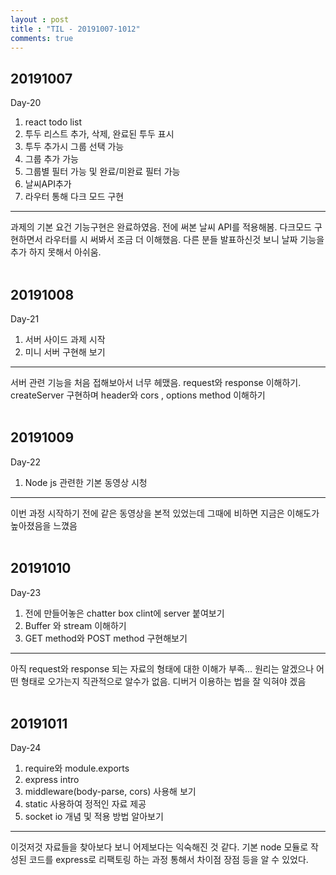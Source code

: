 ```yaml
---
layout : post
title : "TIL - 20191007-1012"
comments: true
---
```


## 20191007

Day-20

1. react todo list
2. 투두 리스트 추가, 삭제, 완료된 투두 표시
3. 투두 추가시 그룹 선택 가능
4. 그룹 추가 가능
5. 그룹별 필터 가능 및 완료/미완료 필터 가능
6. 날씨API추가
7. 라우터 통해 다크 모드 구현

---
과제의 기본 요건 기능구현은 완료하였음. 전에 써본 날씨 API를 적용해봄. 다크모드 구현하면서 라우터를 시 써봐서 조금 더 이해했음. 다른 분들 발표하신것 보니 날짜 기능을 추가 하지 못해서 아쉬움. 
<br/>
<br/>

## 20191008

Day-21

1. 서버 사이드 과제 시작
2. 미니 서버 구현해 보기
---
서버 관련 기능을 처음 접해보아서 너무 헤맸음. request와 response 이해하기. createServer 구현하며 header와 cors , options method 이해하기 
<br/>
<br/>


## 20191009

Day-22


1. Node js 관련한 기본 동영상 시청

---
이번 과정 시작하기 전에 같은 동영상을 본적 있었는데 그때에 비하면 지금은 이해도가 높아졌음을 느꼈음
<br/>
<br/>

## 20191010

Day-23

1. 전에 만들어놓은 chatter box clint에 server 붙여보기
2. Buffer 와 stream 이해하기
3. GET method와 POST method 구현해보기
---
아직 request와 response 되는 자료의 형태에 대한 이해가 부족... 원리는 알겠으나 어떤 형태로 오가는지 직관적으로 알수가 없음. 디버거 이용하는 법을 잘 익혀야 겠음
<br/>
<br/>
## 20191011

Day-24

1. require와 module.exports
2. express intro
3. middleware(body-parse, cors) 사용해 보기 
4. static 사용하여 정적인 자료 제공
4. socket io 개념 및 적용 방법 알아보기
---
이것저것 자료들을 찾아보다 보니 어제보다는 익숙해진 것 같다. 기본 node 모듈로 작성된 코드를 express로 리팩토링 하는 과정 통해서 차이점 장점 등을 알 수 있었다.
<br/>
<br/>






